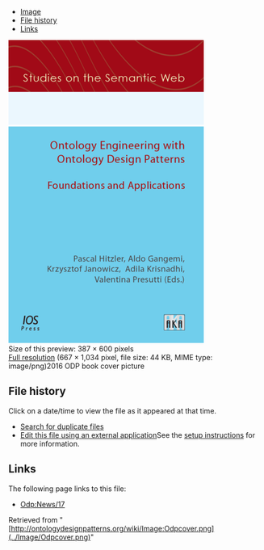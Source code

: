 * [Image](../Image/Odpcover.png#file)
* [File history](../Image/Odpcover.png#filehistory)
* [Links](../Image/Odpcover.png#filelinks)

[![Image:Odpcover.png](../images/thumb/7/7e/Odpcover.png/387px-Odpcover.png)](../images/7/7e/Odpcover.png)  
Size of this preview: 387 × 600 pixels  
[Full resolution](../images/7/7e/Odpcover.png)‎ (667 × 1,034 pixel, file size: 44 KB, MIME type: image/png)2016 ODP book cover picture




## File history

Click on a date/time to view the file as it appeared at that time.



  
* [Search for duplicate files](http://ontologydesignpatterns.org/wiki/Special:FileDuplicateSearch/Odpcover.png "Special:FileDuplicateSearch/Odpcover.png")
* [Edit this file using an external application](http://ontologydesignpatterns.org/wiki/index.php?title=Image:Odpcover.png&action=edit&externaledit=true&mode=file "Image:Odpcover.png")See the [setup instructions](http://www.mediawiki.org/wiki/Manual:External_editors "http://www.mediawiki.org/wiki/Manual:External_editors") for more information.

## Links



The following page links to this file:


* [Odp:News/17](../Odp/News/17 "Odp:News/17")


Retrieved from "[http://ontologydesignpatterns.org/wiki/Image:Odpcover.png](../Image/Odpcover.png)"